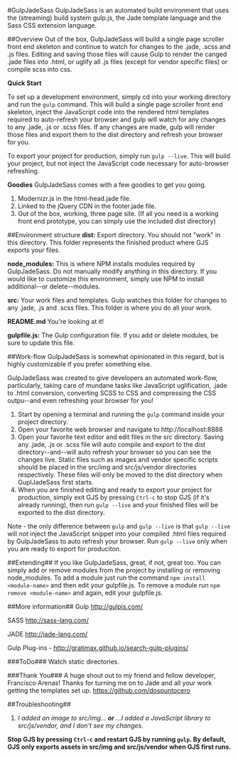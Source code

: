 #GulpJadeSass
GulpJadeSass is an automated build environment that uses the (streaming) build system gulp.js, the Jade template language and the Sass CSS extension language.

##Overview
Out of the box, GulpJadeSass will build a single page scroller front end skeleton and continue to watch for changes to the .jade, .scss and .js files. Editing and saving those files will cause Gulp to render the canged .jade files into .html, or uglify all .js files (except for vendor specific files) or compile scss into css.


**Quick Start**

To set up a development environment, simply cd into your working directory and run the `gulp` command. This will build a single page scroller front end skeleton, inject the JavaScript code into the rendered html templates required to auto-refresh your browser and gulp will watch for any changes to any .jade, .js or .scss files. If any changes are made, gulp will render those files and export them to the dist directory and refresh your browser for you.

To export your project for production, simply run `gulp --live`. This will build your project, but not inject the JavaScript code necessary for auto-browser refreshing.

**Goodies**
GulpJadeSass comes with a few goodies to get you going.

1. Modernizr.js in the html-head.jade file.
2. Linked to the jQuery CDN in the footer.jade file.
3. Out of the box, working, three page site. (If all you need is a working front end prototype, you can simply use the included dist directory)

##Environment structure
**dist:**            Export directory. You should not "work" in this directory. This folder represents the finished product where GJS exports your files.

**node_modules:**    This is where NPM installs modules required by GulpJadeSass. Do not manually modify anything in this directory. If you would like to customize this environment, simply use NPM to install additional--or delete--modules.

**src:**             Your work files and templates. Gulp watches this folder for changes to any .jade, .js and .scss files. This folder is where you do all your work.

**README.md**       You're looking at it!

**gulpfile.js:**     The Gulp configuration file. If you add or delete modules, be sure to update this file.

##Work-flow
GulpJadeSass is somewhat opinionated in this regard, but is highly customizable if you prefer something else.

GulpJadeSass was created to give developers an automated work-flow, particularly, taking care of mundane tasks like JavaScript uglification, .jade to .html conversion, converting SCSS to CSS and compressing the CSS outpu--and even refreshing your browser for you!


1. Start by opening a terminal and running the `gulp` command inside your project directory.
2. Open your favorite web browser and navigate to http://localhost:8888
3. Open your favorite text editor and edit files in the src directory. Saving any .jade, .js or .scss file will auto compile and export to the dist directory--and--will auto refresh your browser so you can see the changes live. Static files such as images and vendor specific scripts should be placed in the src/img and src/js/vendor directories respectively. These files will only be moved to the dist directory when GuplJadeSass first starts.
4. When you are finished editing and ready to export your project for production, simply exit GJS by pressing `Ctrl-c` to stop GJS (if it's already running), then run `gulp --live` and your finished files will be exported to the dist directory.

Note - the only difference between `gulp` and `gulp --live` is that `gulp --live` will *not* inject the JavaScript snippet into your compiled .html files required by GulpJadeSass to auto refresh your browser. Run `gulp --live` only when you are ready to export for produciton.

##Extending##
If you like GulpJadeSass, great, if not, great too. You can simply add or remove modules from the project by installing or removing node_modules. To add a module just run the command `npm install <module-name>` and then edit your gulpfile.js. To remove a module run `npm remove <module-name>` and again, edit your gulpfile.js.

##More information##
Gulp http://gulpjs.com/

SASS http://sass-lang.com/

JADE http://jade-lang.com/

Gulp Plug-ins - http://gratimax.github.io/search-gulp-plugins/

###ToDo###
Watch static directories.


###Thank You###
A huge shout out to my friend and fellow developer, Francisco Arenas! Thanks for turning me on to Jade and all your work getting the templates set up. https://github.com/dospuntocero


##Troubleshooting##
1. *I added an image to src/img... __or__ ...I added a JavaScript library to src/js/vendor, and I don't see my changes.*

__Stop GJS by pressing `Ctrl-c` and restart GJS by running `gulp`. By default, GJS only exports assets in src/img and src/js/vendor when GJS first runs.__